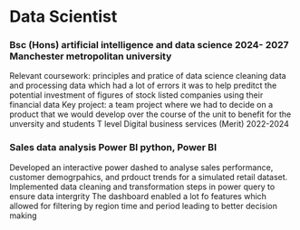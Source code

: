 # Data Scientist 

### Bsc (Hons) artificial intelligence and data science 2024- 2027 Manchester metropolitan university 
Relevant coursework: principles and pratice of data science cleaning data and processing data which had a lot of errors it was to help preditct the potential investment of figures of stock listed companies using their financial data
Key project:  a team project where we had to decide on a product that we would develop over the course of the unit to benefit for the unversity and students 
T level Digital business services (Merit) 2022-2024

### Sales data analysis Power BI python, Power BI
Developed an interactive power dashed to analyse sales performance, customer demogrpahics, and prdouct trends for a simulated retail dataset.
Implemented data cleaning and transformation steps in power query to ensure data intergrity 
The dashboard enabled a lot fo features which allowed for filtering by region time and period leading to better decision making
